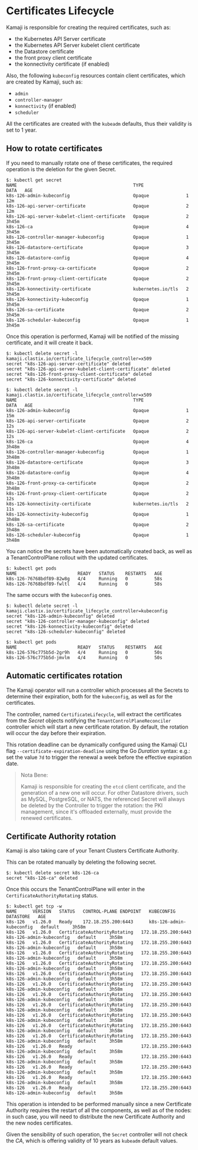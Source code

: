 # Certificates Lifecycle

Kamaji is responsible for creating the required certificates, such as:

- the Kubernetes API Server certificate
- the Kubernetes API Server kubelet client certificate
- the Datastore certificate
- the front proxy client certificate
- the konnectivity certificate (if enabled)

Also, the following `kubeconfig` resources contain client certificates, which are created by Kamaji, such as:

- `admin`
- `controller-manager`
- `konnectivity` (if enabled)
- `scheduler`

All the certificates are created with the `kubeadm` defaults, thus their validity is set to 1 year.

## How to rotate certificates

If you need to manually rotate one of these certificates, the required operation is the deletion for the given Secret.

```
$: kubectl get secret
NAME                                            TYPE                DATA   AGE
k8s-126-admin-kubeconfig                        Opaque              1      12m
k8s-126-api-server-certificate                  Opaque              2      12m
k8s-126-api-server-kubelet-client-certificate   Opaque              2      3h45m
k8s-126-ca                                      Opaque              4      3h45m
k8s-126-controller-manager-kubeconfig           Opaque              1      3h45m
k8s-126-datastore-certificate                   Opaque              3      3h45m
k8s-126-datastore-config                        Opaque              4      3h45m
k8s-126-front-proxy-ca-certificate              Opaque              2      3h45m
k8s-126-front-proxy-client-certificate          Opaque              2      3h45m
k8s-126-konnectivity-certificate                kubernetes.io/tls   2      3h45m
k8s-126-konnectivity-kubeconfig                 Opaque              1      3h45m
k8s-126-sa-certificate                          Opaque              2      3h45m
k8s-126-scheduler-kubeconfig                    Opaque              1      3h45m
```

Once this operation is performed, Kamaji will be notified of the missing certificate, and it will create it back.

```
$: kubectl delete secret -l kamaji.clastix.io/certificate_lifecycle_controller=x509
secret "k8s-126-api-server-certificate" deleted
secret "k8s-126-api-server-kubelet-client-certificate" deleted
secret "k8s-126-front-proxy-client-certificate" deleted
secret "k8s-126-konnectivity-certificate" deleted

$: kubectl delete secret -l kamaji.clastix.io/certificate_lifecycle_controller=x509
NAME                                            TYPE                DATA   AGE
k8s-126-admin-kubeconfig                        Opaque              1      15m
k8s-126-api-server-certificate                  Opaque              2      12s
k8s-126-api-server-kubelet-client-certificate   Opaque              2      12s
k8s-126-ca                                      Opaque              4      3h48m
k8s-126-controller-manager-kubeconfig           Opaque              1      3h48m
k8s-126-datastore-certificate                   Opaque              3      3h48m
k8s-126-datastore-config                        Opaque              4      3h48m
k8s-126-front-proxy-ca-certificate              Opaque              2      3h48m
k8s-126-front-proxy-client-certificate          Opaque              2      12s
k8s-126-konnectivity-certificate                kubernetes.io/tls   2      11s
k8s-126-konnectivity-kubeconfig                 Opaque              1      3h48m
k8s-126-sa-certificate                          Opaque              2      3h48m
k8s-126-scheduler-kubeconfig                    Opaque              1      3h48m
```

You can notice the secrets have been automatically created back, as well as a TenantControlPlane rollout with the updated certificates.

```
$: kubectl get pods
NAME                       READY   STATUS    RESTARTS   AGE
k8s-126-76768bdf89-82w8g   4/4     Running   0          58s
k8s-126-76768bdf89-fwltl   4/4     Running   0          58s
```

The same occurs with the `kubeconfig` ones.

```
$: kubectl delete secret -l kamaji.clastix.io/certificate_lifecycle_controller=kubeconfig
secret "k8s-126-admin-kubeconfig" deleted
secret "k8s-126-controller-manager-kubeconfig" deleted
secret "k8s-126-konnectivity-kubeconfig" deleted
secret "k8s-126-scheduler-kubeconfig" deleted

$: kubectl get pods
NAME                       READY   STATUS    RESTARTS   AGE
k8s-126-576c775b5d-2gr9h   4/4     Running   0          50s
k8s-126-576c775b5d-jmvlm   4/4     Running   0          50s
```

## Automatic certificates rotation

The Kamaji operator will run a controller which processes all the Secrets to determine their expiration, both for the `kubeconfig`, as well as for the certificates.

The controller, named `CertificateLifecycle`, will extract the certificates from the _Secret_ objects notifying the `TenantControlPlaneReconciler` controller which will start a new certificate rotation.
By default, the rotation will occur the day before their expiration.

This rotation deadline can be dynamically configured using the Kamaji CLI flag `--certificate-expiration-deadline` using the Go _Duration_ syntax:
e.g.: set the value `7d` to trigger the renewal a week before the effective expiration date.

> Nota Bene:
>
> Kamaji is responsible for creating the `etcd` client certificate, and the generation of a new one will occur.
> For other Datastore drivers, such as MySQL, PostgreSQL, or NATS, the referenced Secret will always be deleted by the Controller to trigger the rotation:
> the PKI management, since it's offloaded externally, must provide the renewed certificates.

## Certificate Authority rotation

Kamaji is also taking care of your Tenant Clusters Certificate Authority.

This can be rotated manually by deleting the following secret.

```
$: kubectl delete secret k8s-126-ca
secret "k8s-126-ca" deleted
```

Once this occurs the TenantControlPlane will enter in the `CertificateAuthorityRotating` status.

```
$: kubectl get tcp -w
NAME      VERSION   STATUS   CONTROL-PLANE ENDPOINT   KUBECONFIG                 DATASTORE   AGE
k8s-126   v1.26.0   Ready    172.18.255.200:6443      k8s-126-admin-kubeconfig   default     3h58m
k8s-126   v1.26.0   CertificateAuthorityRotating   172.18.255.200:6443      k8s-126-admin-kubeconfig   default     3h58m
k8s-126   v1.26.0   CertificateAuthorityRotating   172.18.255.200:6443      k8s-126-admin-kubeconfig   default     3h58m
k8s-126   v1.26.0   CertificateAuthorityRotating   172.18.255.200:6443      k8s-126-admin-kubeconfig   default     3h58m
k8s-126   v1.26.0   CertificateAuthorityRotating   172.18.255.200:6443      k8s-126-admin-kubeconfig   default     3h58m
k8s-126   v1.26.0   CertificateAuthorityRotating   172.18.255.200:6443      k8s-126-admin-kubeconfig   default     3h58m
k8s-126   v1.26.0   CertificateAuthorityRotating   172.18.255.200:6443      k8s-126-admin-kubeconfig   default     3h58m
k8s-126   v1.26.0   CertificateAuthorityRotating   172.18.255.200:6443      k8s-126-admin-kubeconfig   default     3h58m
k8s-126   v1.26.0   CertificateAuthorityRotating   172.18.255.200:6443      k8s-126-admin-kubeconfig   default     3h58m
k8s-126   v1.26.0   CertificateAuthorityRotating   172.18.255.200:6443      k8s-126-admin-kubeconfig   default     3h58m
k8s-126   v1.26.0   CertificateAuthorityRotating   172.18.255.200:6443      k8s-126-admin-kubeconfig   default     3h58m
k8s-126   v1.26.0   CertificateAuthorityRotating   172.18.255.200:6443      k8s-126-admin-kubeconfig   default     3h58m
k8s-126   v1.26.0   Ready                          172.18.255.200:6443      k8s-126-admin-kubeconfig   default     3h58m
k8s-126   v1.26.0   Ready                          172.18.255.200:6443      k8s-126-admin-kubeconfig   default     3h58m
k8s-126   v1.26.0   Ready                          172.18.255.200:6443      k8s-126-admin-kubeconfig   default     3h58m
k8s-126   v1.26.0   Ready                          172.18.255.200:6443      k8s-126-admin-kubeconfig   default     3h58m
k8s-126   v1.26.0   Ready                          172.18.255.200:6443      k8s-126-admin-kubeconfig   default     3h58m
```

This operation is intended to be performed manually since a new Certificate Authority requires the restart of all the components, as well as of the nodes:
in such case, you will need to distribute the new Certificate Authority and the new nodes certificates.

Given the sensibility of such operation, the `Secret` controller will not check the _CA_, which is offering validity of 10 years as `kubeadm` default values. 
